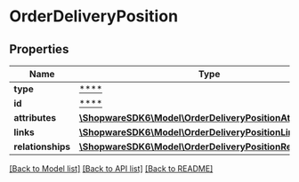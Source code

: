 # OrderDeliveryPosition

## Properties
Name | Type | Description | Notes
------------ | ------------- | ------------- | -------------
**type** | [****](.md) |  | [optional] 
**id** | [****](.md) |  | [optional] 
**attributes** | [**\ShopwareSDK6\Model\OrderDeliveryPositionAttributes**](OrderDeliveryPositionAttributes.md) |  | [optional] 
**links** | [**\ShopwareSDK6\Model\OrderDeliveryPositionLinks**](OrderDeliveryPositionLinks.md) |  | [optional] 
**relationships** | [**\ShopwareSDK6\Model\OrderDeliveryPositionRelationships**](OrderDeliveryPositionRelationships.md) |  | [optional] 

[[Back to Model list]](../../README.md#documentation-for-models) [[Back to API list]](../../README.md#documentation-for-api-endpoints) [[Back to README]](../../README.md)

